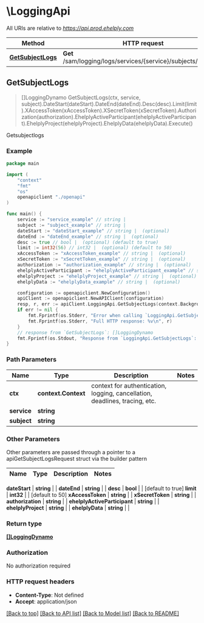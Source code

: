 # \LoggingApi

All URIs are relative to *https://api.prod.ehelply.com*

Method | HTTP request | Description
------------- | ------------- | -------------
[**GetSubjectLogs**](LoggingApi.md#GetSubjectLogs) | **Get** /sam/logging/logs/services/{service}/subjects/{subject} | Getsubjectlogs



## GetSubjectLogs

> []LoggingDynamo GetSubjectLogs(ctx, service, subject).DateStart(dateStart).DateEnd(dateEnd).Desc(desc).Limit(limit).XAccessToken(xAccessToken).XSecretToken(xSecretToken).Authorization(authorization).EhelplyActiveParticipant(ehelplyActiveParticipant).EhelplyProject(ehelplyProject).EhelplyData(ehelplyData).Execute()

Getsubjectlogs

### Example

```go
package main

import (
    "context"
    "fmt"
    "os"
    openapiclient "./openapi"
)

func main() {
    service := "service_example" // string | 
    subject := "subject_example" // string | 
    dateStart := "dateStart_example" // string |  (optional)
    dateEnd := "dateEnd_example" // string |  (optional)
    desc := true // bool |  (optional) (default to true)
    limit := int32(56) // int32 |  (optional) (default to 50)
    xAccessToken := "xAccessToken_example" // string |  (optional)
    xSecretToken := "xSecretToken_example" // string |  (optional)
    authorization := "authorization_example" // string |  (optional)
    ehelplyActiveParticipant := "ehelplyActiveParticipant_example" // string |  (optional)
    ehelplyProject := "ehelplyProject_example" // string |  (optional)
    ehelplyData := "ehelplyData_example" // string |  (optional)

    configuration := openapiclient.NewConfiguration()
    apiClient := openapiclient.NewAPIClient(configuration)
    resp, r, err := apiClient.LoggingApi.GetSubjectLogs(context.Background(), service, subject).DateStart(dateStart).DateEnd(dateEnd).Desc(desc).Limit(limit).XAccessToken(xAccessToken).XSecretToken(xSecretToken).Authorization(authorization).EhelplyActiveParticipant(ehelplyActiveParticipant).EhelplyProject(ehelplyProject).EhelplyData(ehelplyData).Execute()
    if err != nil {
        fmt.Fprintf(os.Stderr, "Error when calling `LoggingApi.GetSubjectLogs``: %v\n", err)
        fmt.Fprintf(os.Stderr, "Full HTTP response: %v\n", r)
    }
    // response from `GetSubjectLogs`: []LoggingDynamo
    fmt.Fprintf(os.Stdout, "Response from `LoggingApi.GetSubjectLogs`: %v\n", resp)
}
```

### Path Parameters


Name | Type | Description  | Notes
------------- | ------------- | ------------- | -------------
**ctx** | **context.Context** | context for authentication, logging, cancellation, deadlines, tracing, etc.
**service** | **string** |  | 
**subject** | **string** |  | 

### Other Parameters

Other parameters are passed through a pointer to a apiGetSubjectLogsRequest struct via the builder pattern


Name | Type | Description  | Notes
------------- | ------------- | ------------- | -------------


 **dateStart** | **string** |  | 
 **dateEnd** | **string** |  | 
 **desc** | **bool** |  | [default to true]
 **limit** | **int32** |  | [default to 50]
 **xAccessToken** | **string** |  | 
 **xSecretToken** | **string** |  | 
 **authorization** | **string** |  | 
 **ehelplyActiveParticipant** | **string** |  | 
 **ehelplyProject** | **string** |  | 
 **ehelplyData** | **string** |  | 

### Return type

[**[]LoggingDynamo**](LoggingDynamo.md)

### Authorization

No authorization required

### HTTP request headers

- **Content-Type**: Not defined
- **Accept**: application/json

[[Back to top]](#) [[Back to API list]](../README.md#documentation-for-api-endpoints)
[[Back to Model list]](../README.md#documentation-for-models)
[[Back to README]](../README.md)

